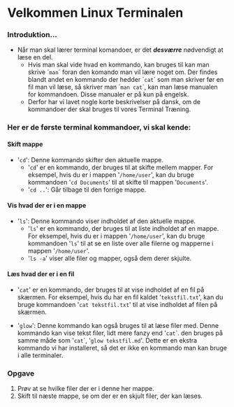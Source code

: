 # Velkommen Linux Terminalen

### Introduktion...

- Når man skal lærer terminal komandoer, er det ***desværre*** nødvendigt at læse en del.
  - Hvis man skal vide hvad en kommando, kan bruges til kan man skrive ´```man```´ foran den komando man vil lære noget om. Der findes blandt andet en kommando der hedder ´```cat```´ som man skriver før en fil man vil læse, så skriver man ´```man cat```´, kan man læse manualen for kommandoen. Disse manualer er på kun på engelsk.
  -  Derfor har vi lavet nogle korte beskrivelser på dansk, om de kommandoer der skal bruges til vores Terminal Træning.

### Her er de første terminal kommandoer, vi skal kende:

#### Skift mappe
- '```cd```': Denne kommando skifter den aktuelle mappe.
    - '```cd```' er en kommando, der bruges til at skifte mellem mapper. For eksempel, hvis du er i mappen '```/home/user```', kan du bruge kommandoen '```cd Documents```' til at skifte til mappen '```Documents```'.
    - '```cd ..```': Går tilbage til den forrige mappe.

#### Vis hvad der er i en mappe
- '```ls```': Denne kommando viser indholdet af den aktuelle mappe.
    - '```ls```' er en kommando, der bruges til at liste indholdet af en mappe. For eksempel, hvis du er i mappen '```/home/user```', kan du bruge kommandoen '```ls```' til at se en liste over alle filerne og mapperne i mappen '```/home/user```'.
    - '```ls -a```' viser alle filer og mapper, også dem derer skjulte.

#### Læs hvad der er i en fil
- '```cat```' er en kommando, der bruges til at vise indholdet af en fil på skærmen. For eksempel, hvis du har en fil kaldet '```tekstfil.txt```', kan du bruge kommandoen '```cat tekstfil.txt```' til at vise indholdet af filen på skærmen.

- '```glow```': Denne kommando kan også bruges til at læse filer med. Denne kommando kan vise tekst filer, lidt mere fanzy end '```cat```´. den bruges på samme måde som '```cat```´, '```glow tekstfil.md```'. Dette er en ekstra kommando vi har installeret, så det er ikke en kommando man kan bruge i alle terminaler.

### Opgave

1. Prøv at se hvilke filer der er i denne her mappe.
2. Skift til næste mappe, se om der er en skjult filer, der kan læses.
